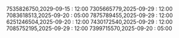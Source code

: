 7535826750,2029-09-15 : 12:00
7305665779,2025-09-29 : 12:00
7083618513,2025-09-20 : 05:00
7875789455,2025-09-29 : 12:00
6251246504,2025-09-20 : 12:00
7430172540,2025-09-29 : 12:00
7085752195,2025-09-29 : 12:00
7399715570,2025-09-20 : 05:00

